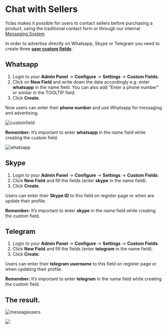# Chat with Sellers

 Yclas makes it possible for users to contact sellers before purchasing a product, using the traditional contact form or through our internal [Messaging System](Plugins-message-system.md)

In order to advertise directly on Whatsapp, Skype or Telegram you need to create three  [**user custom fields**](Users-create-custom-field-for-users.md):

## Whatsapp

1.  Login to your **Admin Panel**  ->  **Configure**  -> **Settings** ->  **Custom Fields**.
2.  Click on  **New Field**  and write down the data accordingly e.g. enter  **whatsapp**  in the name field. You can also add "Enter a phone number" or similar in the TOOLTIP field.
4.  Click  **Create**.

Now users can enter their  **phone number**  and use Whatsapp for messaging and advertising.

![customfield](https://raw.githubusercontent.com/yclas/guides/master/images/customfield.png)

**Remember:**  It’s important to enter  **whatsapp**  in the name field while creating the custom field.

![whatsapp](https://raw.githubusercontent.com/yclas/guides/master/images/whatsapp.png)


## Skype

1.  Login to your **Admin Panel**  ->  **Configure**  -> **Settings** ->  **Custom Fields**.
2.  Click  **New Field**  and fill the fields (enter  **skype**  in the name field).
3.  Click  **Create**.

Users can enter their  **Skype ID**  to this field on register page or when are update their profile.

**Remember:**  It’s important to enter  **skype**  in the name field while creating the custom field.

## Telegram

1.  Login to your **Admin Panel**  ->  **Configure**  -> **Settings** ->  **Custom Fields**.
2.  Click  **New Field**  and fill the fields (enter  **telegram**  in the name field).
3.  Click  **Create**.

Users can enter their  **telegram username**  to this field on register page or when  updating their profile.

**Remember:**  It’s important to enter  **telegram**  in the name field while creating the custom field.

## The result.

![messageusers](https://raw.githubusercontent.com/yclas/guides/master/images/messageusers.png)

![](https://raw.githubusercontent.com/yclas/guides/master/images/chat-seller.png)
